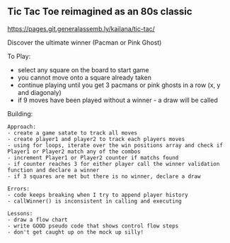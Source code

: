 ## Tic Tac Toe reimagined as an 80s classic

https://pages.git.generalassemb.ly/kailana/tic-tac/

Discover the ultimate winner (Pacman or Pink Ghost)

To Play:
- select any square on the board to start game
- you cannot move onto a square already taken
- continue playing until you get 3 pacmans or pink ghosts in a row (x, y and diagonaly)
- if 9 moves have been played without a winner - a draw will be called


Building:

    Approach:
    - create a game satate to track all moves
    - create player1 and player2 to track each players moves
    - using for loops, iterate over the win positions array and check if Player1 or Player2 match any of the combos
    - increment Player1 or Player2 counter if matchs found
    - if counter reaches 3 for either player call the winner validation function and declare a winner
    - if 3 squares are met but there is no winner, declare a draw

    Errors:
    - code keeps breaking when I try to append player history
    - callWinner() is inconsistent in calling and executing

    Lessons:
    - draw a flow chart
    - write GOOD pseudo code that shows control flow steps
    - don't get caught up on the mock up silly!